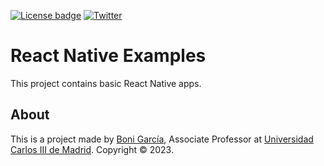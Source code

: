 [![License badge](https://img.shields.io/badge/license-Apache2-green.svg)](http://www.apache.org/licenses/LICENSE-2.0)
[![Twitter](https://img.shields.io/badge/follow-@boni_gg-green.svg)](https://twitter.com/boni_gg)

# React Native Examples

This project contains basic React Native apps.

## About

This is a project made by [Boni García], Associate Professor at [Universidad Carlos III de Madrid]. Copyright &copy; 2023.

[Universidad Carlos III de Madrid]: https://www.it.uc3m.es/bogarcia/index.html
[Boni García]: https://bonigarcia.dev/

